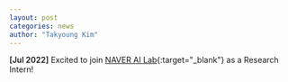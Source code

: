 ```yaml
---
layout: post
categories: news
author: "Takyoung Kim"
---
```


<strong style="font-weight:600">[Jul 2022]</strong> Excited to join [NAVER AI Lab](https://naver-career.gitbook.io/en/teams/clova-cic/ai-lab){:target="_blank"} as a Research Intern!